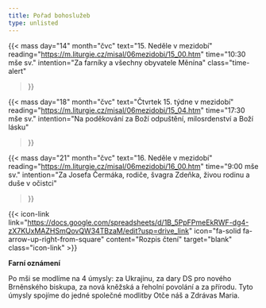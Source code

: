 ```yaml
---
title: Pořad bohoslužeb
type: unlisted
---
```


{{< mass 
day="14" 
month="čvc" 
text="15. Neděle v mezidobí" 
reading="https://m.liturgie.cz/misal/06mezidobi/15_00.htm" 
time="10:30 mše sv." 
intention="Za farníky a všechny obyvatele Měnína"
class="time-alert" 
>}}

{{< mass 
day="18" 
month="čvc" 
text="Čtvrtek 15. týdne v mezidobí" 
reading="https://m.liturgie.cz/misal/06mezidobi/15_04.htm" 
time="17:30 mše sv." 
intention="Na poděkování za Boží odpuštění, milosrdenství a Boží lásku" 
>}}

{{< mass 
day="21" 
month="čvc" 
text="16. Neděle v mezidobí" 
reading="https://m.liturgie.cz/misal/06mezidobi/16_00.htm" 
time="9:00 mše sv." 
intention="Za Josefa Čermáka, rodiče, švagra Zdeňka, živou rodinu a duše v očistci" 
>}}

{{< icon-link link="https://docs.google.com/spreadsheets/d/1B_5PpFPmeEkRWF-dg4-zX7KUxMAZHSmQovQW34TBzaM/edit?usp=drive_link" icon="fa-solid fa-arrow-up-right-from-square" content="Rozpis čtení" target="blank" class="icon-link" >}}

**Farní oznámení**

Po mši se modlíme na 4 úmysly: za Ukrajinu, za dary DS pro nového Brněnského biskupa, za nová kněžská a řeholní povolání a za přírodu. Tyto úmysly spojíme do jedné společné modlitby Otče náš a Zdrávas Maria.